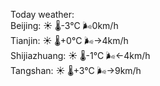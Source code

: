 Today weather:  
Beijing: ☀️ 🌡️-3°C 🌬️0km/h  
Tianjin: ☀️ 🌡️+0°C 🌬️→4km/h  
Shijiazhuang: ☀️ 🌡️-1°C 🌬️←4km/h  
Tangshan: ☀️ 🌡️+3°C 🌬️→9km/h  
